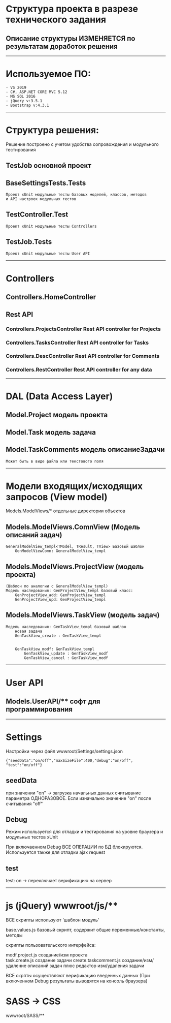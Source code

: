 ﻿# Структура проекта в разрезе технического задания
## Описание структуры ИЗМЕНЯЕТСЯ по результатам доработок решения

-------------------------------------------

# Используемое ПО:
	- VS 2019
	- C#, ASP.NET CORE MVC 5.12
	- MS SQL 2016
	- jQuery v:3.5.1
	- Bootstrap v:4.3.1

------------------------------------------

# Структура решения:
Решение построено с учетом удобства сопровождения и модульного тестирования


## TestJob основной проект

## BaseSettingsTests.Tests
	Проект xUnit модульные тесты базовых моделей, классов, методов 
	и API настроек модульных тестов
## TestController.Test
	Проект xUnit модульные тесты Controllers
## TestJob.Tests
	Проект xUnit модульные тесты User API

------------------------------------------

# Controllers
## Controllers.HomeController 

## Rest API
### Controllers.ProjectsController	Rest API controller for Projects
### Controllers.TasksController		Rest API controller for Tasks
### Controllers.DescController		Rest API controller for Comments

### Controllers.RestController		Rest API controller for any data

------------------------------------------

#  DAL (Data Access Layer)
## Model.Project модель проекта
## Model.Task	 модель задача
## Model.TaskComments модель описаниеЗадачи 
	Может быть в виде файла или текстового поля

------------------------------------------

# Модели входящих/исходящих запросов (View model)

Models.ModelViews/* отдельные директории объектов

## Models.ModelViews.ComnView	(Модель описаний задач)
	GeneralModelView_templ<TModel, TResult, TView> Базовый шаблон
		GenModelViewComn: GeneralModelView_templ
	

## Models.ModelViews.ProjectView	(модель проекта)
	(Шаблон по аналогии с GeneralModelView_templ)
	Модель наследования: GenProjectView_templ базовый класс:
		GenProjectView_add: GenProjectView_templ
		GenProjectView_upd: GenProjectView_templ


## Models.ModelViews.TaskView		(модель задач)
	Модель наследования: GenTaskView_templ базовый шаблон
		новая задача
		GenTaskView_create : GenTaskView_templ 


		GenTaskView_modf: GenTaskView_templ
			GenTaskView_update : GenTaskView_modf
			GenTaskView_cancel : GenTaskView_modf

------------------------------------------

# User API
## Models.UserAPI/**    софт для программирования

------------------------------------------

# Settings

Настройки через файл wwwroot/Settings/settings.json
```
{"seedData":"on/off","maxSizeFile":400,"debug":"on/off", "test":"on/off"}
```

## seedData
при значении "on" -> загрузка начальных данных
считывание параметра ОДНОРАЗОВОЕ.
Если изначально значение "on" после считывания "off"


## Debug
Режим используется для отладки и тестирования на уровне браузера и модульных тестов xUnit

При включаенном Debug ВСЕ ОПЕРАЦИИ по БД блокируются.
Используется также для отладки ajax request


## test
test: on -> переключает верификацию на сервер

-----------------------------------------------------

# js (jQuery) wwwroot/js/**
ВСЕ скрипты используют 'шаблон модуль'

base.values.js  базовый скрипт, содержит общие переменные/константы, методы


скрипты пользовательского интерфейса:

modf.project.js создание/изм проекта  
task.create.js  создание задачи
create.taskcomment.js создание/изм/удаление описаний задач
	плюс редактор изм/удаления задачи

ВСЕ скрпты осуществляют верификацию введенных данных
(При включенном Debug результаты выводятся на консоль браузера)


# SASS -> CSS
wwwroot/SASS/**
